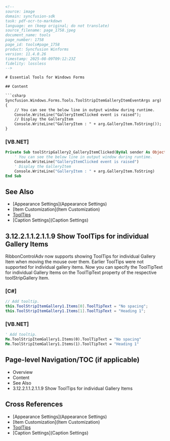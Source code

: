 ```html
<!-- 
source: image
domain: syncfusion-sdk
task: pdf-ocr-to-markdown
language: en (keep original; do not translate)
source_filename: page_1758.jpeg
document_name: tools
page_number: 1758
page_id: tools#page_1758
product: Syncfusion Winforms
version: 11.4.0.26
timestamp: 2025-08-09T09:12:23Z
fidelity: lossless
-->

# Essential Tools for Windows Forms

## Content

```csharp
Syncfusion.Windows.Forms.Tools.ToolStripItemGalleryItemEventArgs arg)
{
    // You can see the below line in output window during runtime.
    Console.WriteLine("GalleryItemClicked event is raised");
    // Display the GalleryItem
    Console.WriteLine("GalleryItem : " + arg.GalleryItem.ToString());
}
```

### [VB.NET]

```vb
Private Sub toolStripGallery2_GalleryItemClicked(ByVal sender As Object, ByVal arg As Syncfusion.Windows.Forms.Tools.ToolStripItemGalleryItemEventHandler)
    ' You can see the below line in output window during runtime.
    Console.WriteLine("GalleryItemClicked event is raised")
    ' Display the GalleryItem
    Console.WriteLine("GalleryItem : " + arg.GalleryItem.ToString)
End Sub
```

## See Also

- [Appearance Settings](Appearance Settings)
- [Item Customization](Item Customization)
- [ToolTips](ToolTips)
- [Caption Settings](Caption Settings)

## 3.12.2.1.1.2.1.1.9 Show ToolTips for individual Gallery Items

RibbonControlAdv now supports showing ToolTips for individual Gallery Item when moving the mouse over them. Earlier ToolTips were not supported for individual gallery items. Now you can specify the ToolTipText for individual Gallery Items on the ToolTipText property of the respective toolStripGallery Item.

### [C#]

```csharp
// Add tooltip.
this.ToolStripItemGallery1.Items[0].ToolTipText = "No spacing";
this.ToolStripItemGallery1.Items[1].ToolTipText = "Heading 1";
```

### [VB.NET]

```vb
' Add tooltip.
Me.ToolStripItemGallery1.Items(0).ToolTipText = "No spacing"
Me.ToolStripItemGallery1.Items(1).ToolTipText = "Heading 1"
```

## Page-level Navigation/TOC (if applicable)

- Overview
- Content
- See Also
- 3.12.2.1.1.2.1.1.9 Show ToolTips for individual Gallery Items

## Cross References

- [Appearance Settings](Appearance Settings)
- [Item Customization](Item Customization)
- [ToolTips](ToolTips)
- [Caption Settings](Caption Settings)

<!-- tags: [winforms, toolStripGallery, toolTip, event args, appearance settings, item customization, caption settings] keywords: [winforms, toolStripGallery, toolTip, GalleryItemClicked, ToolTipText, C#, VB.NET] -->
```